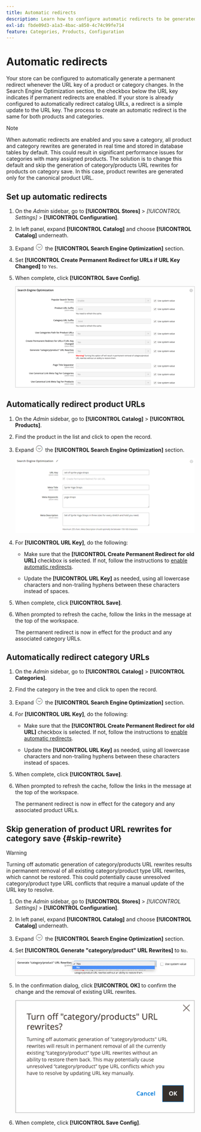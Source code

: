 ```yaml
---
title: Automatic redirects
description: Learn how to configure automatic redirects to be generated whenever the URL key of a product or category changes in your Commerce store.
exl-id: fbde09d3-a1a3-4bac-a850-4c74c99fe714
feature: Categories, Products, Configuration
---
```

# Automatic redirects

Your store can be configured to automatically generate a permanent redirect whenever the URL key of a product or category changes. In the Search Engine Optimization section, the checkbox below the URL key indicates if permanent redirects are enabled. If your store is already configured to automatically redirect catalog URLs, a redirect is a simple update to the URL key. The process to create an automatic redirect is the same for both products and categories.

>[!NOTE]
>
>When automatic redirects are enabled and you save a category, all product and category rewrites are generated in real time and stored in database tables by default. This could result in significant performance issues for categories with many assigned products. The solution is to change this default and skip the generation of category/products URL rewrites for products on category save. In this case, product rewrites are generated only for the canonical product URL.

## Set up automatic redirects

1. On the _Admin_ sidebar, go to **[!UICONTROL Stores]** > _[!UICONTROL Settings]_ > **[!UICONTROL Configuration]**.

1. In left panel, expand **[!UICONTROL Catalog]** and choose **[!UICONTROL Catalog]** underneath.

1. Expand ![Expansion selector](../assets/icon-display-expand.png) the **[!UICONTROL Search Engine Optimization]** section.

1. Set **[!UICONTROL Create Permanent Redirect for URLs if URL Key Changed]** to `Yes`.

1. When complete, click **[!UICONTROL Save Config]**.

    ![Catalog configuration - search engine optimization](../configuration-reference/catalog/assets/catalog-search-engine-optimization.png)<!-- zoom -->

## Automatically redirect product URLs

1. On the _Admin_ sidebar, go to **[!UICONTROL Catalog]** > **[!UICONTROL Products]**.

1. Find the product in the list and click to open the record.

1. Expand ![Expansion selector ](../assets/icon-display-expand.png) the **[!UICONTROL Search Engine Optimization]** section.

   ![Product search engine optimization - permanent redirect](./assets/product-search-engine-optimization-create-permanent-redirect.png)<!-- zoom -->

1. For **[!UICONTROL URL Key]**, do the following:

   - Make sure that the **[!UICONTROL Create Permanent Redirect for old URL]** checkbox is selected. If not, follow the instructions to [enable automatic redirects](url-rewrite.md#configure-url-rewrites).

   - Update the **[!UICONTROL URL Key]** as needed, using all lowercase characters and non-trailing hyphens between these characters instead of spaces.

1. When complete, click **[!UICONTROL Save]**.

1. When prompted to refresh the cache, follow the links in the message at the top of the workspace.

   The permanent redirect is now in effect for the product and any associated category URLs.

## Automatically redirect category URLs

1. On the _Admin_ sidebar, go to **[!UICONTROL Catalog]** > **[!UICONTROL Categories]**.

1. Find the category in the tree and click to open the record.

1. Expand ![Expansion selector](../assets/icon-display-expand.png) the **[!UICONTROL Search Engine Optimization]** section.

1. For **[!UICONTROL URL Key]**, do the following:

   - Make sure that the **[!UICONTROL Create Permanent Redirect for old URL]** checkbox is selected. If not, follow the instructions to [enable automatic redirects](url-rewrite.md#configure-url-rewrites).

   - Update the **[!UICONTROL URL Key]** as needed, using all lowercase characters and non-trailing hyphens between these characters instead of spaces.

1. When complete, click **[!UICONTROL Save]**.

1. When prompted to refresh the cache, follow the links in the message at the top of the workspace.

   The permanent redirect is now in effect for the category and any associated product URLs.

## Skip generation of product URL rewrites for category save {#skip-rewrite}

>[!WARNING]
>
>Turning off automatic generation of category/products URL rewrites results in permanent removal of all existing category/product type URL rewrites, which cannot be restored. This could potentially cause unresolved category/product type URL conflicts that require a manual update of the URL key to resolve.

1. On the _Admin_ sidebar, go to **[!UICONTROL Stores]** > _[!UICONTROL Settings]_ > **[!UICONTROL Configuration]**.

1. In left panel, expand **[!UICONTROL Catalog]** and choose **[!UICONTROL Catalog]** underneath.

1. Expand ![Expansion selector](../assets/icon-display-expand.png) the **[!UICONTROL Search Engine Optimization]** section.

1. Set **[!UICONTROL Generate "category/product" URL Rewrites]** to `No`.

   ![Catalog configuration - no automatic URL rewrites](./assets/seo-rewrite-no.png)<!-- zoom -->

1. In the confirmation dialog, click **[!UICONTROL OK]** to confirm the change and the removal of existing URL rewrites.

   ![Turn off category/product URL rewrites - confirm](./assets/seo-rewrite-off.png)<!-- width="350px" -->

1. When complete, click **[!UICONTROL Save Config]**.
